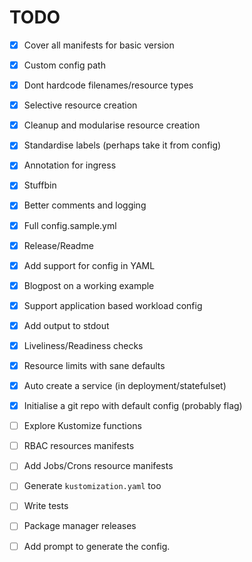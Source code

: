 # TODO

- [X] Cover all manifests for basic version

- [X] Custom config path

- [X] Dont hardcode filenames/resource types

- [X] Selective resource creation

- [X] Cleanup and modularise resource creation

- [X] Standardise labels (perhaps take it from config)

- [X] Annotation for ingress

- [X] Stuffbin

- [X] Better comments and logging

- [X] Full config.sample.yml

- [X] Release/Readme

- [X] Add support for config in YAML

- [x] Blogpost on a working example

- [x] Support application based workload config

- [x] Add output to stdout

- [x] Liveliness/Readiness checks

- [x] Resource limits with sane defaults

- [x] Auto create a service (in deployment/statefulset)

- [x] Initialise a git repo with default config (probably flag)

- [ ] Explore Kustomize functions

- [ ] RBAC resources manifests

- [ ] Add Jobs/Crons resource manifests

- [ ] Generate `kustomization.yaml` too

- [ ] Write tests

- [ ] Package manager releases

- [ ] Add prompt to generate the config.

